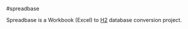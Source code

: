 #spreadbase

Spreadbase is a Workbook (Excel) to [H2](http://h2database.com/html/main.html) database conversion project. 